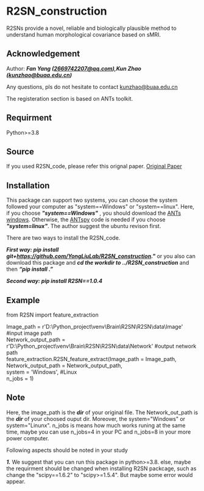 # R2SN_construction
R2SNs provide a novel, reliable and biologically plausible method to understand human morphological covariance based on sMRI.
## Acknowledgement
Author: ***Fan Yang (2669742207@qq.com),Kun Zhao (kunzhao@buaa.edu.cn)***

Any questions, pls do not hesitate to contact kunzhao@buaa.edu.cn

The registeration section is based on ANTs toolkit.
## Requirment

Python>=3.8

## Source
If you used R2SN_code, please refer this orignal paper.
[Original Paper](https://direct.mit.edu/netn/article/5/3/783/101835/Regional-radiomics-similarity-networks-R2SNs-in)

## Installation
This package can support two systems, you can choose the system followed your computer as "system==Windows" or "system==linux". Here, if you choose ***"system==Windows"*** , you should download the [ANTs windows](https://github.com/ANTsX/ANTs/releases). Otherwise, the [ANTspy](https://github.com/ANTsX/ANTsPy) code is needed if you choose ***"system=linux"***. The author suggest the ubuntu revison first.

There are two ways to install the R2SN_code.

***First way: pip install git+https://github.com/YongLiuLab/R2SN_construction."*** or you also can download this package and ***cd the workdir to ../R2SN_construction*** and then ***“pip install .”*** 

***Second way: pip install R2SN==1.0.4***

## Example
from R2SN import feature_extraction  


Image_path = r'D:\Python_project\venv\Brain\R2SN\R2SN\data\Image' #input image path  
Network_output_path = r'D:\Python_project\venv\Brain\R2SN\R2SN\data\Network' #output network path  
feature_extraction.R2SN_feature_extract(Image_path = Image_path,  
                                            Network_output_path = Network_output_path,  
                                            system = 'Windows', #Linux  
                                            n_jobs = 1)  

## Note
Here, the image_path is the ***dir*** of your original file. The Network_out_path is the ***dir*** of your choosed ouput dir. Moreover, the system="Windows" or system="Linunx". n_jobs is means how much works runing at the same time, maybe you can use n_jobs=4 in your PC and n_jobs=8 in your more power computer.

Following aspects should be noted in your study

***1.*** We suggest that you can run this package in python>=3.8. else, maybe the requirment should be changed when installing R2SN packcage, such as change the "scipy==1.6.2" to "scipy>=1.5.4". But maybe some error would appear.
